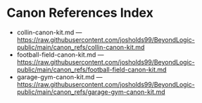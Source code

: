 # Canon References Index

- collin-canon-kit.md — https://raw.githubusercontent.com/josholds99/BeyondLogic-public/main/canon_refs/collin-canon-kit.md
- football-field-canon-kit.md — https://raw.githubusercontent.com/josholds99/BeyondLogic-public/main/canon_refs/football-field-canon-kit.md
- garage-gym-canon-kit.md — https://raw.githubusercontent.com/josholds99/BeyondLogic-public/main/canon_refs/garage-gym-canon-kit.md

